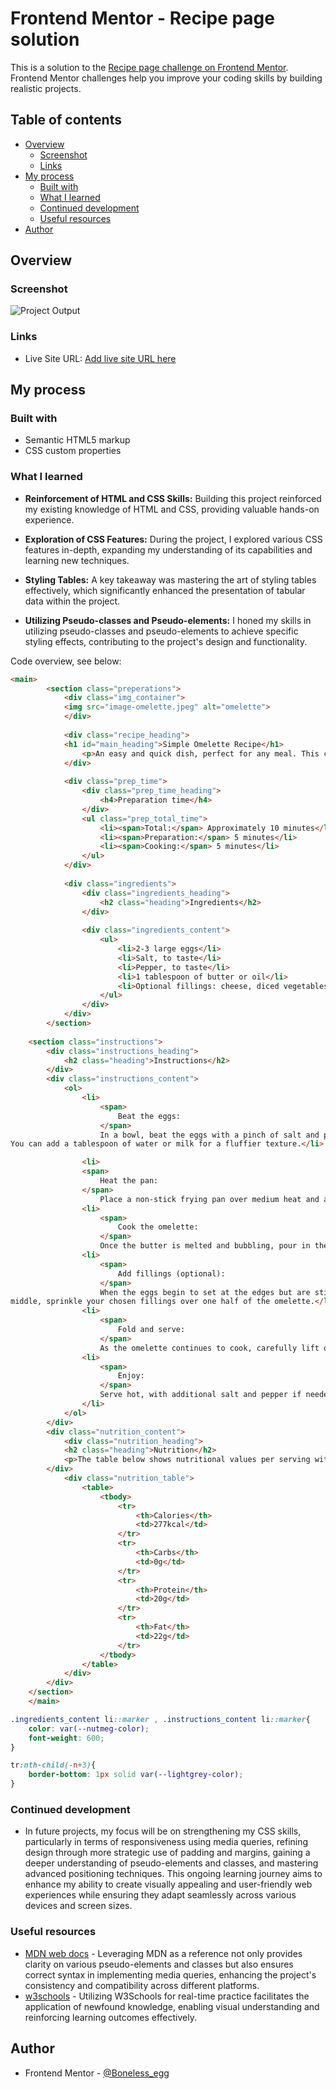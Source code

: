 # Frontend Mentor - Recipe page solution

This is a solution to the [Recipe page challenge on Frontend Mentor](https://www.frontendmentor.io/challenges/recipe-page-KiTsR8QQKm). Frontend Mentor challenges help you improve your coding skills by building realistic projects. 

## Table of contents

- [Overview](#overview)
  - [Screenshot](#screenshot)
  - [Links](#links)
- [My process](#my-process)
  - [Built with](#built-with)
  - [What I learned](#what-i-learned)
  - [Continued development](#continued-development)
  - [Useful resources](#useful-resources)
- [Author](#author)

## Overview

### Screenshot

![Project Output](Recipe-page.png)

### Links

- Live Site URL: [Add live site URL here](https://itsjavascript.github.io/Recipe-page/)

## My process

### Built with

- Semantic HTML5 markup
- CSS custom properties

### What I learned

- **Reinforcement of HTML and CSS Skills:** Building this project reinforced my existing knowledge of HTML and CSS, providing valuable hands-on experience.

- **Exploration of CSS Features:** During the project, I explored various CSS features in-depth, expanding my understanding of its capabilities and learning new techniques.

- **Styling Tables:** A key takeaway was mastering the art of styling tables effectively, which significantly enhanced the presentation of tabular data within the project.

- **Utilizing Pseudo-classes and Pseudo-elements:**  I honed my skills in utilizing pseudo-classes and pseudo-elements to achieve specific styling effects, contributing to the project's design and functionality.
  
Code overview, see below:

```html
<main>
        <section class="preperations">
            <div class="img_container">
            <img src="image-omelette.jpeg" alt="omelette">
            </div>
            
            <div class="recipe_heading">
            <h1 id="main_heading">Simple Omelette Recipe</h1>
                <p>An easy and quick dish, perfect for any meal. This classic omelette combines beaten eggs cooked to perfection, optionally filled with your choice of cheese, vegetables, or meats.</p>
            </div>
            
            <div class="prep_time">
                <div class="prep_time_heading">      
                    <h4>Preparation time</h4>
                </div>
                <ul class="prep_total_time">
                    <li><span>Total:</span> Approximately 10 minutes</li>
                    <li><span>Preparation:</span> 5 minutes</li>
                    <li><span>Cooking:</span> 5 minutes</li>
                </ul>
            </div>
            
            <div class="ingredients">
                <div class="ingredients_heading">
                    <h2 class="heading">Ingredients</h2>
                </div>
                
                <div class="ingredients_content">
                    <ul>
                        <li>2-3 large eggs</li>
                        <li>Salt, to taste</li>
                        <li>Pepper, to taste</li>
                        <li>1 tablespoon of butter or oil</li>
                        <li>Optional fillings: cheese, diced vegetables, cooked meats, herbs</li>
                    </ul>
                </div>
            </div>
        </section>
        
    <section class="instructions">
        <div class="instructions_heading">
            <h2 class="heading">Instructions</h2>
        </div>
        <div class="instructions_content">
            <ol>
                <li>
                    <span>
                        Beat the eggs:
                    </span>
                    In a bowl, beat the eggs with a pinch of salt and pepper until they are well mixed. 
You can add a tablespoon of water or milk for a fluffier texture.</li>

                <li>
                <span>
                    Heat the pan:
                </span>
                    Place a non-stick frying pan over medium heat and add butter or oil.</li>
                <li>
                    <span>
                        Cook the omelette:
                    </span>
                    Once the butter is melted and bubbling, pour in the eggs. Tilt the pan to ensure the eggs evenly coat the surface.</li>
                <li>
                    <span>
                        Add fillings (optional):
                    </span>
                    When the eggs begin to set at the edges but are still slightly runny in the 
middle, sprinkle your chosen fillings over one half of the omelette.</li>
                <li>
                    <span>
                        Fold and serve:
                    </span>
                    As the omelette continues to cook, carefully lift one edge and fold it over the fillings. Let it cook for another minute, then slide it onto a plate.</li>
                <li>
                    <span>
                        Enjoy:
                    </span>
                    Serve hot, with additional salt and pepper if needed.
                </li>
            </ol>
        </div>
        <div class="nutrition_content">
            <div class="nutrition_heading">
            <h2 class="heading">Nutrition</h2>
            <p>The table below shows nutritional values per serving without the additional fillings.</p>
        </div>
            <div class="nutrition_table">
                <table>
                    <tbody>
                        <tr>
                            <th>Calories</th>
                            <td>277kcal</td>
                        </tr>
                        <tr>
                            <th>Carbs</th>
                            <td>0g</td>
                        </tr>
                        <tr>
                            <th>Protein</th>
                            <td>20g</td>
                        </tr>
                        <tr>
                            <th>Fat</th>
                            <td>22g</td>
                        </tr>
                    </tbody>
                </table>
            </div>
        </div>
    </section>
    </main>
```
```css
.ingredients_content li::marker , .instructions_content li::marker{
    color: var(--nutmeg-color);
    font-weight: 600;
}

tr:nth-child(-n+3){
    border-bottom: 1px solid var(--lightgrey-color);    
}

```

### Continued development

- In future projects, my focus will be on strengthening my CSS skills, particularly in terms of responsiveness using media queries, refining design through more strategic use of padding and margins, gaining a deeper understanding of pseudo-elements and classes, and mastering advanced positioning techniques. This ongoing learning journey aims to enhance my ability to create visually appealing and user-friendly web experiences while ensuring they adapt seamlessly across various devices and screen sizes.

### Useful resources

- [MDN web docs](https://developer.mozilla.org/en-US/docs/Web/CSS) - Leveraging MDN as a reference not only provides clarity on various pseudo-elements and classes but also ensures correct syntax in implementing media queries, enhancing the project's consistency and compatibility across different platforms.
- [w3schools](https://www.w3schools.com) - Utilizing W3Schools for real-time practice facilitates the application of newfound knowledge, enabling visual understanding and reinforcing learning outcomes effectively.

## Author
- Frontend Mentor - [@Boneless_egg](https://www.frontendmentor.io/profile/itsjavascript)

